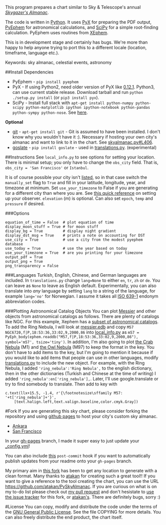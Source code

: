 This program prepares a chart similar to Sky & Telescope's annual [*Skygazer's Almanac*](https://www.shopatsky.com/product/skygazers-almanac-2014-40-deg-n/calendars-and-almanacs).

The code is written in [Python](http://www.python.org/). It uses [PyX](http://pyx.sourceforge.net/) for preparing the PDF output, [PyEphem](http://rhodesmill.org/pyephem/) for astronomical calculations, and [SciPy](http://www.scipy.org/) for a simple root-finding calculation. PyEphem uses routines from [XEphem](http://www.clearskyinstitute.com/xephem/).

This is in development stage and certainly has bugs. We're more than happy to help anyone trying to port this to a different locale (location, timeframe, language etc.).

Keywords: sky almanac, celestial events, astronomy

##Install Dependencies
* PyEphem - `pip install pyephem`
* PyX - If using Python2, need older version of PyX like [0.12.1](http://sourceforge.net/projects/pyx/files/pyx/0.12.1/). Python3, can use current stable release. Download tarball and run `python ./setup.py install` (or `pip3 install pyx`).
* SciPy - Install full stack with `apt-get install python-numpy python-scipy python-matplotlib ipython ipython-notebook python-pandas python-sympy python-nose`. See [here](http://www.scipy.org/install.html).

**Optional**

* [git](http://git-scm.com) - `apt-get install git` - Git is assumed to have been installed. I don't know why you wouldn't have it :). Necessary if hosting your own city's almanac and want to link to it in the chart. See [skyalmanac.py#L406](https://github.com/digitalvapor/PySkyAlmanac/blob/master/skyalmanac.py#L406).
* [goslate](http://pythonhosted.org/goslate/) - `pip install goslate` - used in [translations.py](https://github.com/digitalvapor/PySkyAlmanac/blob/master/translations.py). (experimental)

##Instructions
See `local_info.py` to see options for setting your location. There is minimal setup; you only have to change the `obs_city` field. That is, `obs_city = 'San Francisco'` or `Istanbul`.

It is of course possible your city isn't [listed](https://github.com/brandon-rhodes/pyephem/blob/master/ephem/cities.py), so in that case switch the `manually_set` flag to `True` and fill in your latitude, longitude, year, and timezone at minimum. Set `use_your_timezone` to False if you are generating for a different city than where you are. See [this quick reference](http://rhodesmill.org/pyephem/quick.html#observers) on setting up your observer. `elevation` (m) is optional. Can also set `epoch`, `temp` and `pressure` if desired.

###Options

```
equation_of_time = False  # plot equation of time
display_moon_stuff = True # for moon stuff
display_bg = True         # display night gradient
display_dst_msg = True    # prints a note on accounting for DST
use_city = True           # use a city from the modest pyephem database
use_today = True          # use the year based on today
use_your_timezone = True  # are you printing for your timezone
output_pdf = True
output_png = True
png_transparency = False
```

###Languages
Turkish, English, Chinese, and German languages are included. In `translations.py` change `lang=None` to either `en`, `tr`, `zh` or `de`. You can leave as `None` to leave as English default. Experimentally, you can also translate into *any* language by setting `lang` to a string of the language, for example `lang='no'` for Norwegian. I assume it takes all [ISO 639-1](https://en.wikipedia.org/wiki/List_of_ISO_639-1_codes) endonym abbreviation codes.

###Plotting Astronomical Catalog Objects
You can plot [Messier](https://en.wikipedia.org/wiki/List_of_Messier_objects) and other objects from astronomical catalogs as follows. There are plenty of catalogs like NGC. For this example, Xephem has a [subset of astronomical catalogs](http://web.mit.edu/outland/share/lib/xephem/edb/). To add the Ring Nebula, I will look at [messier.edb](http://web.mit.edu/outland/share/lib/xephem/edb/Messier.edb) and copy `M57 NGC6720,f|P,18:53:36,33:02,9,2000,86` into [local_info.py](https://github.com/digitalvapor/PySkyAlmanac/blob/master/local_info.py) as `m57 = PyEph_body(ephem.readdb("M57,f|P,18:53:36,33:02,9,2000,86"), symbol='m57', tsize='tiny')`. In addition, I'm also going to plot [the Crab Nebula](https://en.wikipedia.org/wiki/Crab_Nebula) (M1) and [the Owl Nebula](https://en.wikipedia.org/wiki/Owl_Nebula) (M97) to keep the format in the key. You don't have to add items to the key, but I'm going to mention it because if you would like to add items that people can use in other languages, modify [translations.py](https://github.com/digitalvapor/PySkyAlmanac/blob/master/translations.py) to include the new object. For example, with the Ring Nebula, I added `'ring_nebula':'Ring Nebula',` to the english dictionary, then in the other dictionaries (Turkish and Chinese at the time of writing) I added `'ring_nebula':en['ring_nebula'],`. Later, I'll use google.translate or try to find somebody to translate. Then add to key with

```
c.text(llx+15.5, -1.4, r'{\footnotesize\sffamily M57: '+t['ring_nebula']+'}',
    [text.halign.left,text.valign.baseline,color.cmyk.Gray])
```

#Fork
If you are generating this sky chart, please consider forking the repository and using [github pages](https://pages.github.com/) to host your city's custom sky almanac.

* [Ankara](https://atakan.github.io/PySkyAlmanac/)
* [San Francisco](https://digitalvapor.github.io/PySkyAlmanac/)

In your [gh-pages](https://github.com/digitalvapor/PySkyAlmanac/tree/gh-pages) branch, I made it super easy to just update your [_config.yml](https://github.com/digitalvapor/PySkyAlmanac/blob/gh-pages/_config.yml)!

You can also include [this](https://gist.github.com/digitalvapor/83507017f7fc780554ff) `post-commit` hook if you want to automatically publish updates from your readme onto your `gh-pages` branch.

My primary aim in [this fork](https://github.com/digitalvapor/PySkyAlmanac) has been to get any location to generate with a clean format. Many thanks to [atakan](https://github.com/atakan/PySkyAlmanac) for creating such a great tool!! If you want to give a reference to the tool creating the chart, you can use the URL https://github.com/atakan/PySkyAlmanac. If you are curious on what is on my to-do list please check out [my pull request](https://github.com/atakan/PySkyAlmanac/pull/1) and don't hesistate to [use the issue tracker](https://github.com/digitalvapor/PySkyAlmanac/issues) for this fork, or [atakan's](https://github.com/atakan/PySkyAlmanac/issues). There are definitely bugs, sorry :)

#License
You can copy, modify and distribute the code under the terms of the [GNU General Public License](http://www.gnu.org/copyleft/gpl.html). See the file COPYING for more details. You can also freely distribute the end product, the chart itself.
